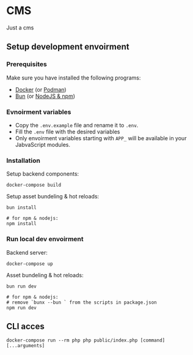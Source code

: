 # CMS
Just a cms

## Setup development envoirment
### Prerequisites
Make sure you have installed the following programs:
- [Docker](https://www.docker.com/) (or [Podman](https://podman.io/))
- [Bun](https://bun.sh/) (or [NodeJS & npm](https://nodejs.org/en))
### Evnoirment variables
- Copy the `.env.example` file and rename it to `.env`.
- Fill the `.env` file with the desired variables
- Only envoirment variables starting with `APP_` will be available in your JabvaScript modules.

### Installation
Setup backend components:
```
docker-compose build
```
Setup asset bundeling & hot reloads:
```
bun install

# for npm & nodejs:
npm install
```

### Run local dev envoirment
Backend server:
```
docker-compose up
```
Asset bundeling & hot reloads:
```
bun run dev

# for npm & nodejs:
# remove `bunx --bun ` from the scripts in package.json
npm run dev
```

## CLI acces

```
docker-compose run --rm php php public/index.php [command] [...arguments]
```

